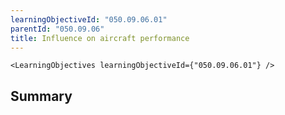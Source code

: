 ```yaml
---
learningObjectiveId: "050.09.06.01"
parentId: "050.09.06"
title: Influence on aircraft performance
---
```


```tsx eval
<LearningObjectives learningObjectiveId={"050.09.06.01"} />
```

## Summary
